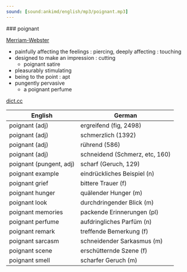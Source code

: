 ```yaml
---
sound: [sound:ankimd/english/mp3/poignant.mp3]
---
```


\### poignant

[Merriam-Webster](https://www.merriam-webster.com/dictionary/poignant)

- painfully affecting the feelings : piercing, deeply affecting : touching
- designed to make an impression : cutting
    - poignant satire
- pleasurably stimulating
- being to the point : apt
- pungently pervasive
    - a poignant perfume

[dict.cc](https://www.dict.cc/poignant)

| English        | German       |
| -------------- | ------------ |
| poignant (adj) | ergreifend (fig, 2498) |
| poignant (adj) | schmerzlich (1392) |
| poignant (adj) | rührend (586) |
| poignant (adj) | schneidend (Schmerz, etc, 160) |
| poignant (pungent, adj) | scharf (Geruch, 129) |
| poignant example | eindrückliches Beispiel (n) |
| poignant grief | bittere Trauer (f) |
| poignant hunger | quälender Hunger (m) |
| poignant look | durchdringender Blick (m) |
| poignant memories | packende Erinnerungen (pl) |
| poignant perfume | aufdringliches Parfüm (n) |
| poignant remark | treffende Bemerkung (f) |
| poignant sarcasm | schneidender Sarkasmus (m) |
| poignant scene | erschütternde Szene (f) |
| poignant smell | scharfer Geruch (m) |

